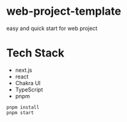 # web-project-template

easy and quick start for web project

# Tech Stack

- next.js
- react
- Chakra UI
- TypeScript
- pnpm

```
pnpm install
pnpm start
```
